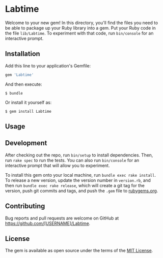 # Labtime

Welcome to your new gem! In this directory, you'll find the files you need to be able to package up your Ruby library into a gem. Put your Ruby code in the file `lib/Labtime`. To experiment with that code, run `bin/console` for an interactive prompt.


## Installation

Add this line to your application's Gemfile:

```ruby
gem 'Labtime'
```

And then execute:

    $ bundle

Or install it yourself as:

    $ gem install Labtime

## Usage

## Development

After checking out the repo, run `bin/setup` to install dependencies. Then, run `rake spec` to run the tests. You can also run `bin/console` for an interactive prompt that will allow you to experiment.

To install this gem onto your local machine, run `bundle exec rake install`. To release a new version, update the version number in `version.rb`, and then run `bundle exec rake release`, which will create a git tag for the version, push git commits and tags, and push the `.gem` file to [rubygems.org](https://rubygems.org).

## Contributing

Bug reports and pull requests are welcome on GitHub at https://github.com/[USERNAME]/Labtime.

## License

The gem is available as open source under the terms of the [MIT License](https://opensource.org/licenses/MIT).
